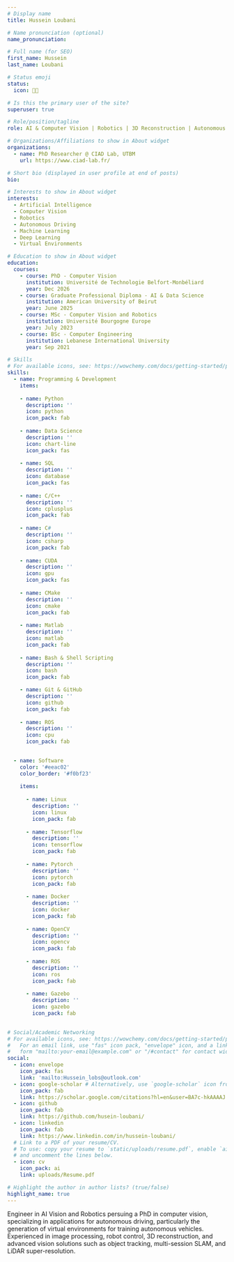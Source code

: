 ```yaml
---
# Display name
title: Hussein Loubani

# Name pronunciation (optional)
name_pronunciation:

# Full name (for SEO)
first_name: Hussein 
last_name: Loubani

# Status emoji
status:
  icon: 🧑‍💻️

# Is this the primary user of the site?
superuser: true

# Role/position/tagline
role: AI & Computer Vision | Robotics | 3D Reconstruction | Autonomous Driving

# Organizations/Affiliations to show in About widget
organizations:
  - name: PhD Researcher @ CIAD Lab, UTBM
    url: https://www.ciad-lab.fr/

# Short bio (displayed in user profile at end of posts)
bio: 

# Interests to show in About widget
interests:
  - Artificial Intelligence
  - Computer Vision
  - Robotics
  - Autonomous Driving
  - Machine Learning
  - Deep Learning
  - Virtual Environments

# Education to show in About widget
education:
  courses:
    - course: PhD - Computer Vision 
      institution: Université de Technologie Belfort-Monbéliard
      year: Dec 2026
    - course: Graduate Professional Diploma - AI & Data Science
      institution: American University of Beirut
      year: June 2025
    - course: MSc - Computer Vision and Robotics 
      institution: Université Bourgogne Europe 
      year: July 2023
    - course: BSc - Computer Engineering
      institution: Lebanese International University
      year: Sep 2021

# Skills
# For available icons, see: https://wowchemy.com/docs/getting-started/page-builder/#icons
skills:
  - name: Programming & Development
    items: 
    
    - name: Python
      description: ''
      icon: python
      icon_pack: fab
      
    - name: Data Science
      description: ''
      icon: chart-line
      icon_pack: fas
      
    - name: SQL
      description: ''
      icon: database
      icon_pack: fas
      
    - name: C/C++
      description: ''
      icon: cplusplus
      icon_pack: fab
      
    - name: C#
      description: ''
      icon: csharp
      icon_pack: fab
      
    - name: CUDA
      description: ''
      icon: gpu
      icon_pack: fas
      
    - name: CMake
      description: ''
      icon: cmake
      icon_pack: fab
      
    - name: Matlab
      description: ''
      icon: matlab
      icon_pack: fab
    
    - name: Bash & Shell Scripting 
      description: ''
      icon: bash
      icon_pack: fab

    - name: Git & GitHub
      description: ''
      icon: github
      icon_pack: fab
      
    - name: ROS
      description: ''
      icon: cpu
      icon_pack: fab

      
  - name: Software
    color: '#eeac02'
    color_border: '#f0bf23'
    
    items:
    
      - name: Linux
        description: ''
        icon: linux
        icon_pack: fab
        
      - name: Tensorflow
        description: ''
        icon: tensorflow
        icon_pack: fab
        
      - name: Pytorch
        description: ''
        icon: pytorch
        icon_pack: fab
        
      - name: Docker
        description: ''
        icon: docker
        icon_pack: fab
        
      - name: OpenCV
        description: ''
        icon: opencv
        icon_pack: fab
        
      - name: ROS
        description: ''
        icon: ros
        icon_pack: fab
        
      - name: Gazebo
        description: ''
        icon: gazebo
        icon_pack: fab
        

# Social/Academic Networking
# For available icons, see: https://wowchemy.com/docs/getting-started/page-builder/#icons
#   For an email link, use "fas" icon pack, "envelope" icon, and a link in the
#   form "mailto:your-email@example.com" or "/#contact" for contact widget.
social:
  - icon: envelope
    icon_pack: fas
    link: 'mailto:Hussein_lobs@outlook.com'
  - icon: google-scholar # Alternatively, use `google-scholar` icon from `ai` icon pack
    icon_pack: fab
    link: https://scholar.google.com/citations?hl=en&user=BA7c-hkAAAAJ
  - icon: github
    icon_pack: fab
    link: https://github.com/husein-loubani/
  - icon: linkedin
    icon_pack: fab
    link: https://www.linkedin.com/in/hussein-loubani/
  # Link to a PDF of your resume/CV.
  # To use: copy your resume to `static/uploads/resume.pdf`, enable `ai` icons in `params.yaml`,
  # and uncomment the lines below.
  - icon: cv
    icon_pack: ai
    link: uploads/Resume.pdf

# Highlight the author in author lists? (true/false)
highlight_name: true
---
```


Engineer in AI Vision and Robotics persuing a PhD in computer vision, specializing in applications for autonomous driving, particularly the generation of virtual environments for training autonomous vehicles. Experienced in image processing, robot control, 3D reconstruction, and advanced vision solutions such as object tracking, multi-session SLAM, and LiDAR super-resolution.

